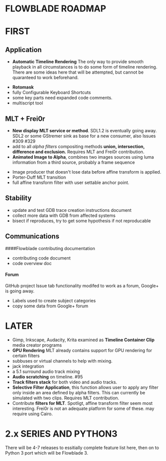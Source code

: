 # FLOWBLADE ROADMAP






# FIRST





## Application
- **Automatic Timeline Rendering** The only way to provide smooth playback in all circumstances is to do some form of timeline rendering. There are some ideas here that will be attempted, but cannot be quaranteed to work beforehand.
* **Rotomask**
* fully Configurable Keyboard Shortcuts
* some key parts need expanded code comments.
* multiscript tool



## MLT + Frei0r
- **New display MLT service or method**. SDL1.2 is eventually going away. SDL2 or some GStremer sink as base for a new consumer, also Issues #309 #329 
- add to all *alpha filters* compositing methods **union, intersection, difference and exclusion.**  Requires MLT and Frei0r contribution.
- **Animated Image to Alpha**, combines two images sources using luma information from a third source, probably a frame sequence
* Image producer that doesn't lose data before affine transform is applied.
* Porter-Duff MLT transition
* full affine transform filter with user settable anchor point.

## Stability
  * update and test GDB trace creation instructions document
* collect more data with GDB from affected systems
* bisect if reproduces, try to get some hypothesis if not reproducable

## Communications
####Flowblade contributing documentation

  * contributing code document 
  * code overview doc

#### Forum
GitHub project Issue tab functionality modifed to work as a forum, Google+ is going away.

* Labels used to create subject categories
* copy some data from Google+ forum


# LATER

- Gimp, Inkscape, Audacity, Krita examined as **Timeline Container Clip** media creator programs
- **GPU Rendering** MLT already contains support for GPU rendering for certain filters
- subbuses or virtual channels to help with mixing.
- jack integration
- a 5.1 surround audio track mixing
- **Audio scratching** on timeline. #95
- **Track filters stack** for both video and audio tracks.
- **Selective Filter Application**, this function allows user to apply any filter only inside an area defined by alpha filters. This can currently be simulated with two clips. Requires MLT contribution.
- Contribute **filters for MLT**. Spotligt, affine transform filter seem most interesting. Frei0r is not an adequate platform for some of these. may require using Cairo.

# 2.x SERIES AND PYTHON3

There will be 4-7 releases to essitially complete feature list here, then on to Python 3 port which will be Flowblade 3. 
